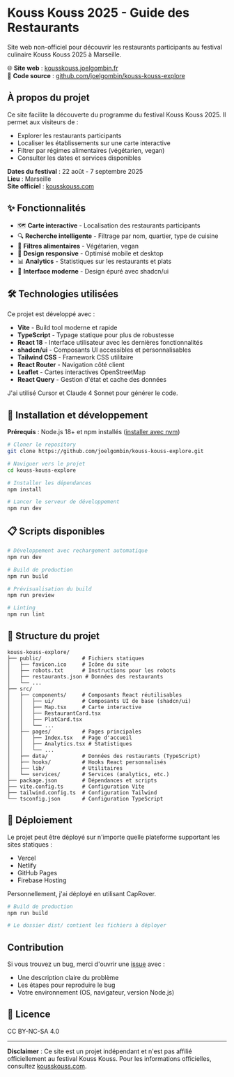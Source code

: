# Kouss Kouss 2025 - Guide des Restaurants

Site web non-officiel pour découvrir les restaurants participants au festival culinaire Kouss Kouss 2025 à Marseille.

🌐 **Site web** : [kousskouss.joelgombin.fr](https://kousskouss.joelgombin.fr)  
📖 **Code source** : [github.com/joelgombin/kouss-kouss-explore](https://github.com/joelgombin/kouss-kouss-explore)

## À propos du projet

Ce site facilite la découverte du programme du festival Kouss Kouss 2025. Il permet aux visiteurs de :

- Explorer les restaurants participants
- Localiser les établissements sur une carte interactive
- Filtrer par régimes alimentaires (végétarien, vegan)
- Consulter les dates et services disponibles

**Dates du festival** : 22 août - 7 septembre 2025  
**Lieu** : Marseille  
**Site officiel** : [kousskouss.com](https://kousskouss.com/)

## ✨ Fonctionnalités

- 🗺️ **Carte interactive** - Localisation des restaurants participants
- 🔍 **Recherche intelligente** - Filtrage par nom, quartier, type de cuisine
- 🥗 **Filtres alimentaires** - Végétarien, vegan
- 📱 **Design responsive** - Optimisé mobile et desktop
- 📊 **Analytics** - Statistiques sur les restaurants et plats 
- 🎨 **Interface moderne** - Design épuré avec shadcn/ui

## 🛠️ Technologies utilisées

Ce projet est développé avec :

- **Vite** - Build tool moderne et rapide
- **TypeScript** - Typage statique pour plus de robustesse
- **React 18** - Interface utilisateur avec les dernières fonctionnalités
- **shadcn/ui** - Composants UI accessibles et personnalisables
- **Tailwind CSS** - Framework CSS utilitaire
- **React Router** - Navigation côté client
- **Leaflet** - Cartes interactives OpenStreetMap
- **React Query** - Gestion d'état et cache des données

J'ai utilisé Cursor et Claude 4 Sonnet pour générer le code. 

## 🚀 Installation et développement

**Prérequis** : Node.js 18+ et npm installés ([installer avec nvm](https://github.com/nvm-sh/nvm#installing-and-updating))

```bash
# Cloner le repository
git clone https://github.com/joelgombin/kouss-kouss-explore.git

# Naviguer vers le projet
cd kouss-kouss-explore

# Installer les dépendances
npm install

# Lancer le serveur de développement
npm run dev
```

## 📋 Scripts disponibles

```bash
# Développement avec rechargement automatique
npm run dev

# Build de production
npm run build

# Prévisualisation du build
npm run preview

# Linting
npm run lint
```

## 📁 Structure du projet

```
kouss-kouss-explore/
├── public/             # Fichiers statiques
│   ├── favicon.ico     # Icône du site
│   ├── robots.txt      # Instructions pour les robots
│   ├── restaurants.json # Données des restaurants
│   └── ...
├── src/
│   ├── components/     # Composants React réutilisables
│   │   ├── ui/         # Composants UI de base (shadcn/ui)
│   │   ├── Map.tsx     # Carte interactive
│   │   ├── RestaurantCard.tsx
│   │   ├── PlatCard.tsx
│   │   └── ...
│   ├── pages/          # Pages principales
│   │   ├── Index.tsx   # Page d'accueil
│   │   ├── Analytics.tsx # Statistiques
│   │   └── ...
│   ├── data/           # Données des restaurants (TypeScript)
│   ├── hooks/          # Hooks React personnalisés
│   ├── lib/            # Utilitaires
│   └── services/       # Services (analytics, etc.)
├── package.json        # Dépendances et scripts
├── vite.config.ts      # Configuration Vite
├── tailwind.config.ts  # Configuration Tailwind
└── tsconfig.json       # Configuration TypeScript
```

## 🚀 Déploiement

Le projet peut être déployé sur n'importe quelle plateforme supportant les sites statiques :

- Vercel
- Netlify
- GitHub Pages
- Firebase Hosting

Personnellement, j'ai déployé en utilisant CapRover.

```bash
# Build de production
npm run build

# Le dossier dist/ contient les fichiers à déployer
```

## Contribution

Si vous trouvez un bug, merci d'ouvrir une [issue](https://github.com/joelgombin/kouss-kouss-explore/issues) avec :
- Une description claire du problème
- Les étapes pour reproduire le bug
- Votre environnement (OS, navigateur, version Node.js)

## 📄 Licence

CC BY-NC-SA 4.0

---

**Disclaimer** : Ce site est un projet indépendant et n'est pas affilié officiellement au festival Kouss Kouss. Pour les informations officielles, consultez [kousskouss.com](https://kousskouss.com/).